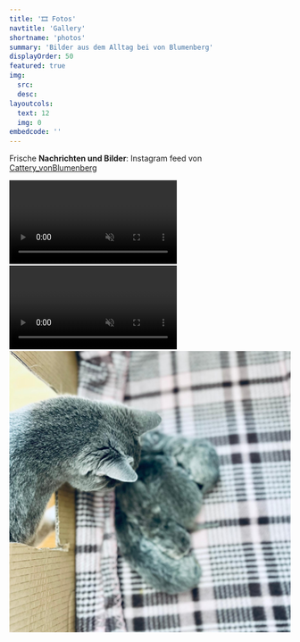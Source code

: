 ```yaml
---
title: '🎞️ Fotos'
navtitle: 'Gallery'
shortname: 'photos'
summary: 'Bilder aus dem Alltag bei von Blumenberg'
displayOrder: 50
featured: true
img: 
  src:  
  desc:
layoutcols:
  text: 12
  img: 0
embedcode: ''
---
```


Frische **Nachrichten und Bilder**: Instagram feed von <a href="https://www.instagram.com/cattery_vonblumenberg?utm_source=ig_web_button_share_sheet&igsh=ZDNlZDc0MzIxNw==" target="_blank">Cattery_vonBlumenberg</a> 
<div class="container-fluid">
  <div class="row">
    <div class="col-6 col-md-4 col-lg-4 mb-1">
      <video class="img-fluid rounded shadow" autoplay muted loop playsinline>
        <source src="../img/w-2504-01dd_01.mp4" type="video/mp4">
        Il tuo browser non supporta il video HTML5.
      </video>
    </div>
    <div class="col-6 col-md-4 col-lg-4 mb-1">
      <video class="img-fluid rounded shadow" autoplay muted loop playsinline>
        <source src="../img/w-2504-01dd_02.mp4" type="video/mp4">
        Il tuo browser non supporta il video HTML5.
      </video>
    </div>
    <div class="col-12 col-md-4 col-lg-4 mb-1">
      <img src="../img/Milou_betreut.jpg" class="img-fluid rounded shadow" alt="...">
    </div>
  </div>
</div>



